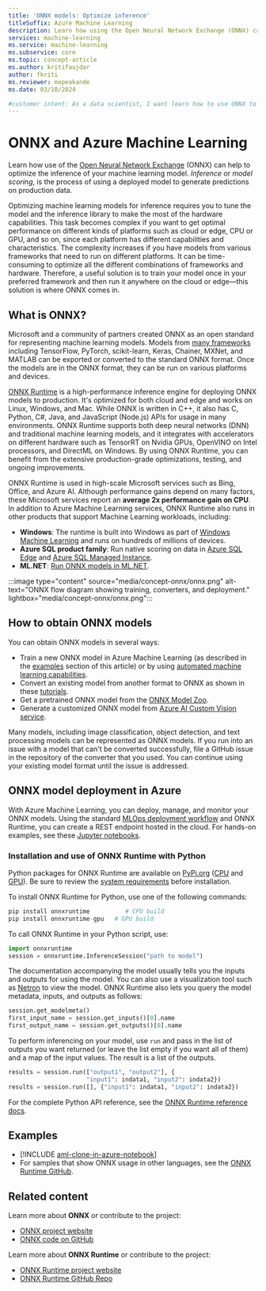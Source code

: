 ```yaml
---
title: 'ONNX models: Optimize inference'
titleSuffix: Azure Machine Learning
description: Learn how using the Open Neural Network Exchange (ONNX) can help optimize the inference of your machine learning model.
services: machine-learning
ms.service: machine-learning
ms.subservice: core
ms.topic: concept-article
ms.author: kritifaujdar
author: fkriti
ms.reviewer: mopeakande
ms.date: 03/18/2024

#customer intent: As a data scientist, I want learn how to use ONNX to create machine learning models and accelerate inferencing.
---
```


# ONNX and Azure Machine Learning

Learn how use of the [Open Neural Network Exchange](https://onnx.ai) (ONNX) can help to optimize the inference of your machine learning model. _Inference_ or _model scoring_, is the process of using a deployed model to generate predictions on production data.

Optimizing machine learning models for inference requires you to tune the model and the inference library to make the most of the hardware capabilities. This task becomes complex if you want to get optimal performance on different kinds of platforms such as cloud or edge, CPU or GPU, and so on, since each platform has different capabilities and characteristics. The complexity increases if you have models from various frameworks that need to run on different platforms. It can be time-consuming to optimize all the different combinations of frameworks and hardware. Therefore, a useful solution is to train your model once in your preferred framework and then run it anywhere on the cloud or edge—this solution is where ONNX comes in.

## What is ONNX?

Microsoft and a community of partners created ONNX as an open standard for representing machine learning models. Models from [many frameworks](https://onnx.ai/supported-tools) including TensorFlow, PyTorch, scikit-learn, Keras, Chainer, MXNet, and MATLAB can be exported or converted to the standard ONNX format. Once the models are in the ONNX format, they can be run on various platforms and devices.

[ONNX Runtime](https://onnxruntime.ai) is a high-performance inference engine for deploying ONNX models to production. It's optimized for both cloud and edge and works on Linux, Windows, and Mac. While ONNX is written in C++, it also has C, Python, C#, Java, and JavaScript (Node.js) APIs for usage in many environments. ONNX Runtime supports both deep neural networks (DNN) and traditional machine learning models, and it integrates with accelerators on different hardware such as TensorRT on Nvidia GPUs, OpenVINO on Intel processors, and DirectML on Windows. By using ONNX Runtime, you can benefit from the extensive production-grade optimizations, testing, and ongoing improvements.

ONNX Runtime is used in high-scale Microsoft services such as Bing, Office, and Azure AI. Although performance gains depend on many factors, these Microsoft services report an __average 2x performance gain on CPU__. In addition to Azure Machine Learning services, ONNX Runtime also runs in other products that support Machine Learning workloads, including:

- __Windows__: The runtime is built into Windows as part of [Windows Machine Learning](/windows/ai/windows-ml/) and runs on hundreds of millions of devices. 
- __Azure SQL product family__: Run native scoring on data in [Azure SQL Edge](../azure-sql-edge/onnx-overview.md) and [Azure SQL Managed Instance](/azure/azure-sql/managed-instance/machine-learning-services-overview).
- __ML.NET__: [Run ONNX models in ML.NET](/dotnet/machine-learning/tutorials/object-detection-onnx).

:::image type="content" source="media/concept-onnx/onnx.png" alt-text="ONNX flow diagram showing training, converters, and deployment." lightbox="media/concept-onnx/onnx.png":::

## How to obtain ONNX models

You can obtain ONNX models in several ways:

- Train a new ONNX model in Azure Machine Learning (as described in the [examples](#examples) section of this article) or by using [automated machine learning capabilities](concept-automated-ml.md#automl--onnx).
- Convert an existing model from another format to ONNX as shown in these [tutorials](https://github.com/onnx/tutorials).
- Get a pretrained ONNX model from the [ONNX Model Zoo](https://github.com/onnx/models).
- Generate a customized ONNX model from [Azure AI Custom Vision service](../ai-services/custom-vision-service/index.yml).

Many models, including image classification, object detection, and text processing models can be represented as ONNX models. If you run into an issue with a model that can't be converted successfully, file a GitHub issue in the repository of the converter that you used. You can continue using your existing model format until the issue is addressed.

## ONNX model deployment in Azure

With Azure Machine Learning, you can deploy, manage, and monitor your ONNX models. Using the standard [MLOps deployment workflow](concept-model-management-and-deployment.md) and ONNX Runtime, you can create a REST endpoint hosted in the cloud. For hands-on examples, see these [Jupyter notebooks](#examples).

### Installation and use of ONNX Runtime with Python

Python packages for ONNX Runtime are available on [PyPi.org](https://pypi.org) ([CPU](https://pypi.org/project/onnxruntime) and [GPU](https://pypi.org/project/onnxruntime-gpu)). Be sure to review the [system requirements](https://github.com/Microsoft/onnxruntime#system-requirements) before installation.

To install ONNX Runtime for Python, use one of the following commands:

```python    
pip install onnxruntime          # CPU build
pip install onnxruntime-gpu   # GPU build
```

To call ONNX Runtime in your Python script, use:

```python
import onnxruntime
session = onnxruntime.InferenceSession("path to model")
```

The documentation accompanying the model usually tells you the inputs and outputs for using the model. You can also use a visualization tool such as [Netron](https://github.com/lutzroeder/Netron) to view the model. ONNX Runtime also lets you query the model metadata, inputs, and outputs as follows:

```python
session.get_modelmeta()
first_input_name = session.get_inputs()[0].name
first_output_name = session.get_outputs()[0].name
```

To perform inferencing on your model, use `run` and pass in the list of outputs you want returned (or leave the list empty if you want all of them) and a map of the input values. The result is a list of the outputs.

```python
results = session.run(["output1", "output2"], {
                      "input1": indata1, "input2": indata2})
results = session.run([], {"input1": indata1, "input2": indata2})
```

For the complete Python API reference, see the [ONNX Runtime reference docs](https://onnxruntime.ai/docs/api/python/api_summary.html).

## Examples

- [!INCLUDE [aml-clone-in-azure-notebook](includes/aml-clone-for-examples.md)]
- For samples that show ONNX usage in other languages, see the [ONNX Runtime GitHub](https://github.com/microsoft/onnxruntime/tree/master/samples).

## Related content

Learn more about **ONNX** or contribute to the project:
- [ONNX project website](https://onnx.ai)
- [ONNX code on GitHub](https://github.com/onnx/onnx)

Learn more about **ONNX Runtime** or contribute to the project:
- [ONNX Runtime project website](https://onnxruntime.ai)
- [ONNX Runtime GitHub Repo](https://github.com/Microsoft/onnxruntime)
